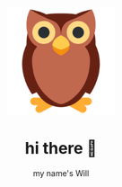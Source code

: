 <p align="center"><img alt="wcarhart logo" src="logo.png" /></p>

<h1 align="center">hi there 👋</h1>
<p align="center">my name's Will</p>

<!--
**wcarhart/wcarhart** is a ✨ _special_ ✨ repository because its `README.md` (this file) appears on your GitHub profile.

Here are some ideas to get you started:

- 🔭 I’m currently working on ...
- 🌱 I’m currently learning ...
- 👯 I’m looking to collaborate on ...
- 🤔 I’m looking for help with ...
- 💬 Ask me about ...
- 📫 How to reach me: ...
- 😄 Pronouns: ...
- ⚡ Fun fact: ...
-->
